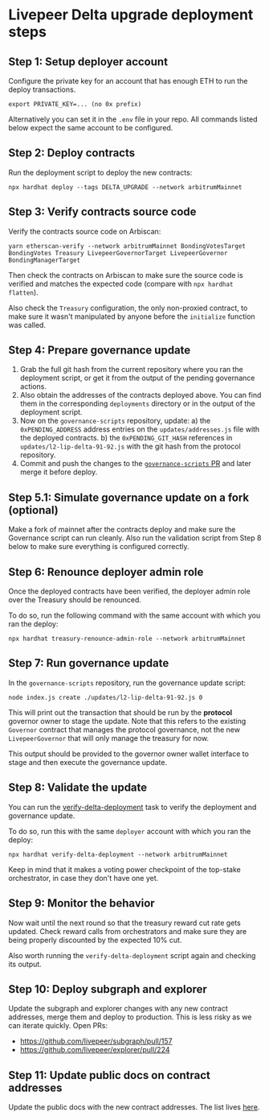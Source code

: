 # Livepeer Delta upgrade deployment steps

## Step 1: Setup deployer account

Configure the private key for an account that has enough ETH to run the deploy transactions.

```
export PRIVATE_KEY=... (no 0x prefix)
```

Alternatively you can set it in the `.env` file in your repo. All commands listed below expect the same account to be configured.

## Step 2: Deploy contracts

Run the deployment script to deploy the new contracts:

```
npx hardhat deploy --tags DELTA_UPGRADE --network arbitrumMainnet
```

## Step 3: Verify contracts source code

Verify the contracts source code on Arbiscan:

```
yarn etherscan-verify --network arbitrumMainnet BondingVotesTarget BondingVotes Treasury LivepeerGovernorTarget LivepeerGovernor BondingManagerTarget
```

Then check the contracts on Arbiscan to make sure the source code is verified and matches the expected code (compare
with `npx hardhat flatten`).

Also check the `Treasury` configuration, the only non-proxied contract, to make sure it wasn't manipulated by anyone
before the `initialize` function was called.

## Step 4: Prepare governance update

1.  Grab the full git hash from the current repository where you ran the deployment script, or get it from the output of
    the pending governance actions.
2.  Also obtain the addresses of the contracts deployed above. You can find them in the corresponding `deployments` directory or
    in the output of the deployment script.
3.  Now on the `governance-scripts` repository, update:
    a) the `0xPENDING_ADDRESS` address entries on the `updates/addresses.js` file with the deployed contracts.
    b) the `0xPENDING_GIT_HASH` references in `updates/l2-lip-delta-91-92.js` with the git hash from the protocol
    repository.
4.  Commit and push the changes to the [`governance-scripts` PR](https://github.com/livepeer/governor-scripts/pull/7) and later merge it before deploy.

## Step 5.1: Simulate governance update on a fork (optional)

Make a fork of mainnet after the contracts deploy and make sure the Governance script can run cleanly. Also run the
validation script from Step 8 below to make sure everything is configured correctly.

## Step 6: Renounce deployer admin role

Once the deployed contracts have been verified, the deployer admin role over the Treasury should be renounced.

To do so, run the following command with the same account with which you ran the deploy:

```
npx hardhat treasury-renounce-admin-role --network arbitrumMainnet
```

## Step 7: Run governance update

In the `governance-scripts` repository, run the governance update script:

```
node index.js create ./updates/l2-lip-delta-91-92.js 0
```

This will print out the transaction that should be run by the **protocol** governor owner to stage the update. Note that
this refers to the existing `Governor` contract that manages the protocol governance, not the new `LivepeerGovernor`
that will only manage the treasury for now.

This output should be provided to the governor owner wallet interface to stage and then execute the governance update.

## Step 8: Validate the update

You can run the [verify-delta-deployment](../tasks/verify-delta-deployment.ts) task to verify the deployment and
governance update.

To do so, run this with the same `deployer` account with which you ran the deploy:

```
npx hardhat verify-delta-deployment --network arbitrumMainnet
```

Keep in mind that it makes a voting power checkpoint of the top-stake orchestrator, in case they don't have one yet.

## Step 9: Monitor the behavior

Now wait until the next round so that the treasury reward cut rate gets updated. Check reward calls from orchestrators
and make sure they are being properly discounted by the expected 10% cut.

Also worth running the `verify-delta-deployment` script again and checking its output.

## Step 10: Deploy subgraph and explorer

Update the subgraph and explorer changes with any new contract addresses, merge them and deploy to production. This is
less risky as we can iterate quickly. Open PRs:

- https://github.com/livepeer/subgraph/pull/157
- https://github.com/livepeer/explorer/pull/224

## Step 11: Update public docs on contract addresses

Update the public docs with the new contract addresses. The list lives [here](https://github.com/livepeer/docs/blob/129b966d32883233f1c7a1c351714575306ff89b/pages/reference/deployed-contract-addresses.en-US.mdx#L17).
